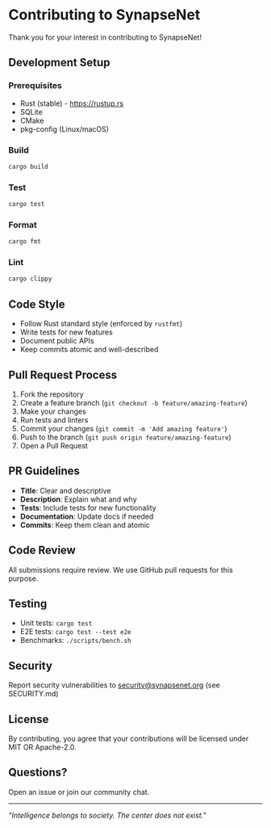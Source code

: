 # Contributing to SynapseNet

Thank you for your interest in contributing to SynapseNet!

## Development Setup

### Prerequisites

- Rust (stable) - https://rustup.rs
- SQLite
- CMake
- pkg-config (Linux/macOS)

### Build

```bash
cargo build
```

### Test

```bash
cargo test
```

### Format

```bash
cargo fmt
```

### Lint

```bash
cargo clippy
```

## Code Style

- Follow Rust standard style (enforced by `rustfmt`)
- Write tests for new features
- Document public APIs
- Keep commits atomic and well-described

## Pull Request Process

1. Fork the repository
2. Create a feature branch (`git checkout -b feature/amazing-feature`)
3. Make your changes
4. Run tests and linters
5. Commit your changes (`git commit -m 'Add amazing feature'`)
6. Push to the branch (`git push origin feature/amazing-feature`)
7. Open a Pull Request

## PR Guidelines

- **Title**: Clear and descriptive
- **Description**: Explain what and why
- **Tests**: Include tests for new functionality
- **Documentation**: Update docs if needed
- **Commits**: Keep them clean and atomic

## Code Review

All submissions require review. We use GitHub pull requests for this purpose.

## Testing

- Unit tests: `cargo test`
- E2E tests: `cargo test --test e2e`
- Benchmarks: `./scripts/bench.sh`

## Security

Report security vulnerabilities to security@synapsenet.org (see SECURITY.md)

## License

By contributing, you agree that your contributions will be licensed under MIT OR Apache-2.0.

## Questions?

Open an issue or join our community chat.

---

*"Intelligence belongs to society. The center does not exist."*
